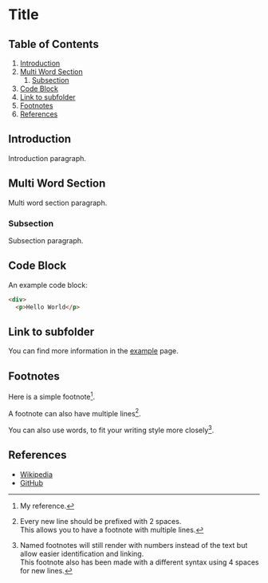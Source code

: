 # Title

## Table of Contents

1. [Introduction](#introduction)
2. [Multi Word Section](#multi-word-section)
   1. [Subsection](#subsection)
3. [Code Block](#code-block)
4. [Link to subfolder](#link-to-subfolder)
5. [Footnotes](#footnotes)
6. [References](#references)

## Introduction

Introduction paragraph.

## Multi Word Section

Multi word section paragraph.

### Subsection

Subsection paragraph.

## Code Block

An example code block:

```html
<div>
  <p>Hello World</p>
```

## Link to subfolder

You can find more information in the [example](docs/example.md) page.

## Footnotes

Here is a simple footnote[^1].

A footnote can also have multiple lines[^2].  

You can also use words, to fit your writing style more closely[^note].

[^1]: My reference.
[^2]: Every new line should be prefixed with 2 spaces.  
  This allows you to have a footnote with multiple lines.
[^note]:
    Named footnotes will still render with numbers instead of the text but allow easier identification and linking.  
    This footnote also has been made with a different syntax using 4 spaces for new lines.
    
## References

- [Wikipedia](https://en.wikipedia.org/wiki/Markdown)
- [GitHub](https://github.com)
